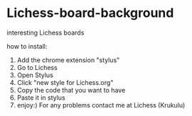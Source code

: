 # Lichess-board-background
interesting Lichess boards

how to install:

1. Add the chrome extension "stylus"
2. Go to Lichess
3. Open Stylus
4. Click "new style for Lichess.org"
5. Copy the code that you want to have
6. Paste it in stylus
7. enjoy:)
For any problems contact me at Lichess (Krukulu)
